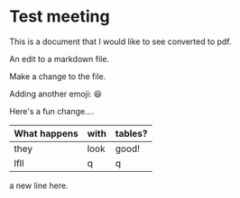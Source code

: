 # Test meeting

This is a document that I would like to see converted to pdf.

An edit to a markdown file.

Make a change to the file.

Adding another emoji: :laughing:

Here's a fun change....

| What happens | with | tables? |
| ---- | ---- | ---- |
| they | look | good! |
| lfll | q | q |

a new line here.
